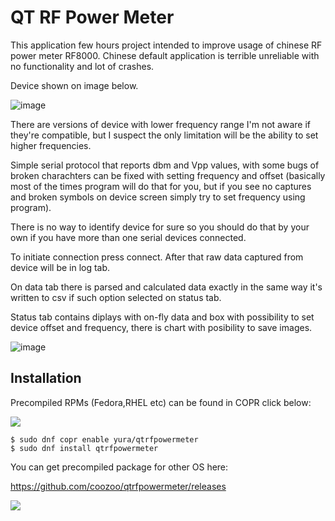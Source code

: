 # QT RF Power Meter
This application few hours project intended to improve usage of chinese RF power meter RF8000. Chinese default application is terrible unreliable with no functionality and lot of crashes.

Device shown on image below.

![image](https://github.com/coozoo/qtrfpowermeter/assets/25594311/392a07ee-0ab3-42d0-b2da-7b5d18c994e4)


There are versions of device with lower frequency range I'm not aware if they're compatible, but I suspect the only limitation will be the ability to set higher frequencies.

Simple serial protocol that reports dbm and Vpp values, with some bugs of broken charachters can be fixed with setting frequency and offset (basically most of the times program will do that for you, but if you see no captures and broken symbols on device screen simply try to set frequency using program).

There is no way to identify device for sure so you should do that by your own if you have more than one serial devices connected.

To initiate connection press connect. After that raw data captured from device will be in log tab. 

On data tab there is parsed and calculated data exactly in the same way it's written to csv if such option selected on status tab.

Status tab contains diplays with on-fly data and box with possibility to set device offset and frequency, there is chart with posibility to save images.

![image](https://github.com/coozoo/qtrfpowermeter/assets/25594311/b71a20ff-38fb-4361-9710-ce44f0b54d50)

## Installation

Precompiled RPMs (Fedora,RHEL etc) can be found in COPR click below:

[<img src="https://copr.fedorainfracloud.org/coprs/yura/qtrfpowermeter/package/qtrfpowermeter/status_image/last_build.png"></img>](https://copr.fedorainfracloud.org/coprs/yura/qtrfpowermeter/)

```
$ sudo dnf copr enable yura/qtrfpowermeter
$ sudo dnf install qtrfpowermeter
```

You can get precompiled package for other OS here:

https://github.com/coozoo/qtrfpowermeter/releases

[<img src="https://github.com/coozoo/qtrfpowermeter/workflows/Release_Version/badge.svg"></img>](https://github.com/coozoo/qtrfpowermeter/releases/latest)




